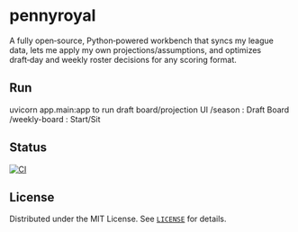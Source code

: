 # pennyroyal
A fully open‑source, Python‑powered workbench that syncs my league data, lets me apply my own projections/assumptions, and optimizes draft‑day and weekly roster decisions for any scoring format.
## Run
uvicorn app.main:app to run draft board/projection UI
/season : Draft Board
/weekly-board : Start/Sit
## Status
[![CI](https://github.com/andycorrales11/pennyroyal/actions/workflows/ci.yml/badge.svg?branch=main)](../../actions)

## License
Distributed under the MIT License. See [`LICENSE`](LICENSE) for details.
